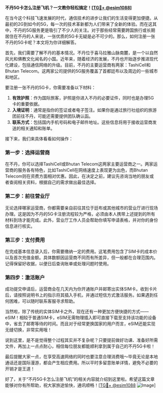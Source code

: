 **不丹5G卡怎么注册飞机？一文教你轻松搞定！[[TG💪+ @esim1088](https://t.me/s/esim1088)]**

在当今这个科技飞速发展的时代，通信技术的进步让我们的生活变得更加便捷。从最初的2G到如今的5G，每一次的技术革新都为人们带来了全新的体验。而在这其中，不丹的5G服务更是吸引了不少人的关注。对于那些经常需要跨国旅行或长期居住在不丹的人来说，一张优质的5G卡无疑是必不可少的。那么，如何注册一张不丹的5G卡呢？本文将为你详细解答。

首先，我们需要了解不丹的基本情况。不丹位于喜马拉雅山脉南麓，是一个以自然风光和佛教文化闻名的小国。近年来，随着经济的发展，不丹也开始逐步推进现代化建设，包括通信网络的升级。目前，不丹的主要运营商有两家：TashiCell和Bhutan Telecom。这两家公司提供的5G服务覆盖了首都廷布以及周边的一些城市和地区。

要注册一张不丹的5G卡，你需要准备以下材料：

1. **有效护照**：作为国际旅客，护照是你进入不丹的必要证件，同时也是办理5G卡的重要依据。
2. **入境证明**：通常是指你的签证或者电子签注。如果你是通过旅行社组织的旅游团前往不丹，可能还需要提供团队确认函。
3. **联系方式**：包括国内手机号码和电子邮件地址。这些信息将用于接收运营商发送的相关通知和账单。

接下来，我们来具体看看如何操作：

### 第一步：选择运营商

在不丹，你可以选择TashiCell或Bhutan Telecom这两家主要运营商之一。两家运营商的服务各有特色，比如TashiCell在网络速度上表现更为出色，而Bhutan Telecom则在资费方面相对优惠。因此，在决定之前，建议先咨询当地的朋友或者查阅相关资料，根据自己的需求做出最佳选择。

### 第二步：前往营业厅

无论选择哪家运营商，你都需要亲自前往其位于廷布或其他城市的营业厅进行现场办理。这是因为不丹的5G卡注册流程较为严格，必须由本人携带上述提到的所有材料到场才能完成。此外，营业厅工作人员会帮助你填写申请表格，并对你的身份信息进行核实。

### 第三步：支付费用

在完成基本信息录入后，你需要缴纳一定的费用。这笔费用包含了SIM卡的成本价以及首次充值金额。具体数额因运营商不同而有所差异，但一般都在合理范围内。记得保留好收据，以便日后查询账单或处理问题时使用。

### 第四步：激活账户

成功提交申请后，运营商会在几天内为你开通账户并邮寄出实体SIM卡。收到卡片后，请按照说明书上的指示将其插入手机，并通过短信方式激活服务。如果遇到任何困难，可以随时联系客服寻求帮助。

当然啦，除了传统的实体SIM卡之外，现在还有一种更加方便快捷的方式——eSIM！相较于普通SIM卡，eSIM无需物理插入即可直接下载至支持该功能的设备中，省去了邮寄等待的时间。而且对于经常更换国家的用户而言，eSIM还能实现无缝切换，非常实用哦！

说到这里，是不是觉得整个过程其实并不复杂呢？只要提前做好功课、准备好所需文件，再加上一点点耐心，相信每位朋友都能顺利拿到属于自己的不丹5G卡啦！

最后提醒大家一点，在享受高速网络的同时也要注意合理消费哦～毕竟无论是本地通话还是国际漫游，都会产生相应费用。所以平时多留意账单详情，避免不必要的开销才是王道！

好了，关于“不丹5G卡怎么注册飞机”的相关内容就介绍到这里啦。希望这篇文章能够对你有所帮助，祝大家旅途愉快，通讯顺畅！[[TG💪+ @esim1088](https://t.me/s/esim1088) ![Image](https://i.postimg.cc/4NQfJmqS/Snipaste-2025-05-13-00-14-12.png)]